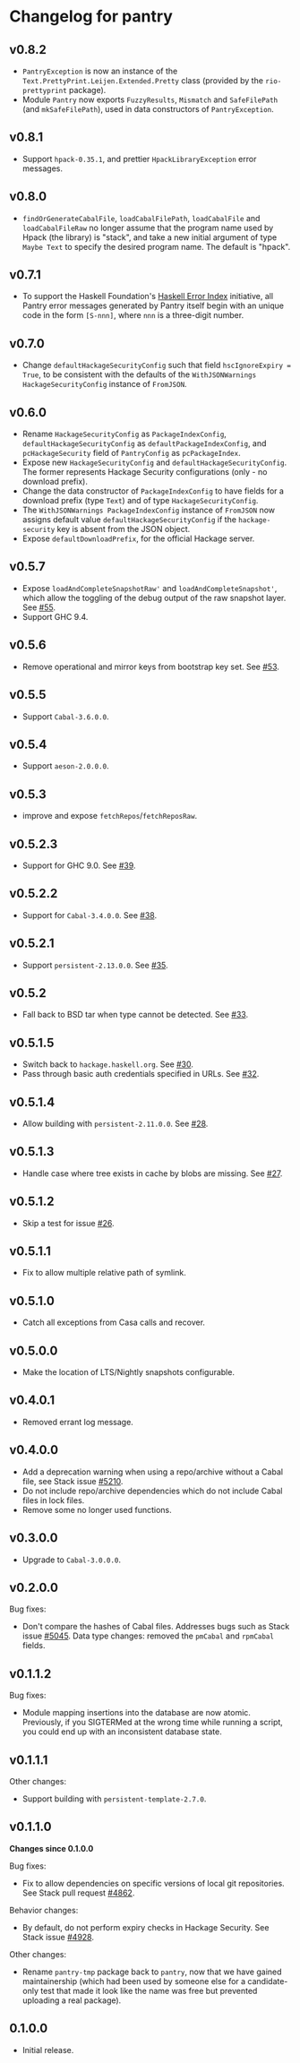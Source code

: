 # Changelog for pantry

## v0.8.2

* `PantryException` is now an instance of the
  `Text.PrettyPrint.Leijen.Extended.Pretty` class (provided by the
  `rio-prettyprint` package).
* Module `Pantry` now exports `FuzzyResults`, `Mismatch` and `SafeFilePath` (and
  `mkSafeFilePath`), used in data constructors of `PantryException`.

## v0.8.1

* Support `hpack-0.35.1`, and prettier `HpackLibraryException` error messages.

## v0.8.0

* `findOrGenerateCabalFile`, `loadCabalFilePath`, `loadCabalFile` and
  `loadCabalFileRaw` no longer assume that the program name used by Hpack (the
  library) is "stack", and take a new initial argument of type `Maybe Text` to
  specify the desired program name. The default is "hpack".

## v0.7.1

* To support the Haskell Foundation's
  [Haskell Error Index](https://errors.haskell.org/) initiative, all Pantry
  error messages generated by Pantry itself begin with an unique code in the
  form `[S-nnn]`, where `nnn` is a three-digit number.

## v0.7.0

* Change `defaultHackageSecurityConfig` such that field
  `hscIgnoreExpiry = True`, to be consistent with the defaults of the
  `WithJSONWarnings HackageSecurityConfig` instance of `FromJSON`.

## v0.6.0

* Rename `HackageSecurityConfig` as `PackageIndexConfig`,
  `defaultHackageSecurityConfig` as `defaultPackageIndexConfig`, and
  `pcHackageSecurity` field of `PantryConfig` as `pcPackageIndex`.
* Expose new `HackageSecurityConfig` and `defaultHackageSecurityConfig`. The
  former represents Hackage Security configurations (only - no download prefix).
* Change the data constructor of `PackageIndexConfig` to have fields for a
  download prefix (type `Text`) and of type `HackageSecurityConfig`.
* The `WithJSONWarnings PackageIndexConfig` instance of `FromJSON` now assigns
  default value `defaultHackageSecurityConfig` if the `hackage-security` key is
  absent from the JSON object.
* Expose `defaultDownloadPrefix`, for the official Hackage server.

## v0.5.7

* Expose `loadAndCompleteSnapshotRaw'` and `loadAndCompleteSnapshot'`, which
  allow the toggling of the debug output of the raw snapshot layer. See
  [#55](https://github.com/commercialhaskell/pantry/pull/55).
* Support GHC 9.4.

## v0.5.6

* Remove operational and mirror keys from bootstrap key set. See
  [#53](https://github.com/commercialhaskell/pantry/pull/53).

## v0.5.5

* Support `Cabal-3.6.0.0`.

## v0.5.4

* Support `aeson-2.0.0.0`.

## v0.5.3

* improve and expose `fetchRepos`/`fetchReposRaw`.

## v0.5.2.3

* Support for GHC 9.0. See
  [#39](https://github.com/commercialhaskell/pantry/pull/39).

## v0.5.2.2

* Support for `Cabal-3.4.0.0`. See
  [#38](https://github.com/commercialhaskell/pantry/pull/38).

## v0.5.2.1

* Support `persistent-2.13.0.0`. See
  [#35](https://github.com/commercialhaskell/pantry/issues/35).

## v0.5.2

* Fall back to BSD tar when type cannot be detected. See
  [#33](https://github.com/commercialhaskell/pantry/issues/33).

## v0.5.1.5
* Switch back to `hackage.haskell.org`. See
  [#30](https://github.com/commercialhaskell/pantry/pull/30).
* Pass through basic auth credentials specified in URLs. See
  [#32](https://github.com/commercialhaskell/pantry/pull/32).

## v0.5.1.4

* Allow building with `persistent-2.11.0.0`. See
  [#28](https://github.com/commercialhaskell/pantry/pull/28).

## v0.5.1.3

* Handle case where tree exists in cache by blobs are missing. See
  [#27](https://github.com/commercialhaskell/pantry/issues/27).

## v0.5.1.2

* Skip a test for issue
  [#26](https://github.com/commercialhaskell/pantry/issues/26).

## v0.5.1.1

* Fix to allow multiple relative path of symlink.

## v0.5.1.0

* Catch all exceptions from Casa calls and recover.

## v0.5.0.0

* Make the location of LTS/Nightly snapshots configurable.

## v0.4.0.1

* Removed errant log message.

## v0.4.0.0

* Add a deprecation warning when using a repo/archive without a Cabal file, see
  Stack issue [#5210](https://github.com/commercialhaskell/stack/issues/5210).
* Do not include repo/archive dependencies which do not include Cabal files in
  lock files.
* Remove some no longer used functions.

## v0.3.0.0

* Upgrade to `Cabal-3.0.0.0`.

## v0.2.0.0

Bug fixes:

* Don't compare the hashes of Cabal files. Addresses bugs such as Stack issue
  [#5045](https://github.com/commercialhaskell/stack/issues/5045). Data type
  changes: removed the `pmCabal` and `rpmCabal` fields.

## v0.1.1.2

Bug fixes:

* Module mapping insertions into the database are now atomic. Previously, if
  you SIGTERMed at the wrong time while running a script, you could end up with
  an inconsistent database state.

## v0.1.1.1

Other changes:

* Support building with `persistent-template-2.7.0`.

## v0.1.1.0

**Changes since 0.1.0.0**

Bug fixes:

* Fix to allow dependencies on specific versions of local git repositories. See
  Stack pull request
  [#4862](https://github.com/commercialhaskell/stack/pull/4862).

Behavior changes:

* By default, do not perform expiry checks in Hackage Security. See Stack issue
  [#4928](https://github.com/commercialhaskell/stack/issues/4928).

Other changes:

* Rename `pantry-tmp` package back to `pantry`, now that we have gained
  maintainership (which had been used by someone else for a candidate-only test
  that made it look like the name was free but prevented uploading a real
  package).


## 0.1.0.0

* Initial release.

